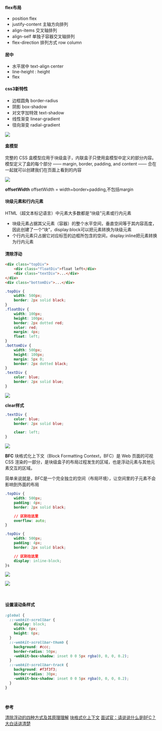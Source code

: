 

#### flex布局

- position  flex
- justify-content  主轴方向排列
- align-items  交叉轴排列
- align-self  单独子容器交叉轴排列
- flex-direction 排列方式  row column


#### 居中

- 水平居中 text-align center
- line-height : height
- flex

#### css3新特性
- 边框圆角 border-radius
- 阴影     box-shadow
- 对文字加特效 text-shadow
- 线性渐变  linear-gradient
- 径向渐变  radial-gradient

![](images/2023-04-09-20-50-19.png)


#### 盒模型
完整的 CSS 盒模型应用于块级盒子，内联盒子只使用盒模型中定义的部分内容。模型定义了盒的每个部分 —— margin, border, padding, and content —— 合在一起就可以创建我们在页面上看到的内容

![](images/2023-04-09-21-02-49.png)

**offsetWidth**
offsetWidth = width+border+padding,不包括margin

#### 块级元素和行内元素
HTML（超文本标记语言）中元素大多数都是“块级”元素或行内元素

- 块级元素占据其父元素（容器）的整个水平空间，垂直空间等于其内容高度，因此创建了一个“块”，display:block可以把元素转换为块级元素
- 个行内元素只占据它对应标签的边框所包含的空间，display:inline把元素转换为行内元素


#### 清除浮动

```html
<div class="topDiv">
    <div class="floatDiv">float left</div>
    <div class="textDiv">...</div>
</div>
<div class="bottomDiv">...</div>
```

```css
.topDiv {
    width: 500px;
    border: 2px solid black;
}
.floatDiv {
    width: 100px;
    height: 100px;
    border: 2px dotted red;
    color: red;
    margin: 4px;
    float: left;
}
.bottomDiv {
    width: 500px;
    height: 100px;
    margin: 5px 0;
    border: 2px dotted black;
}
.textDiv {
    color: blue;
    border: 2px solid blue;
}
```

![](images/2023-04-09-22-24-14.png)

**clear样式**

```css
.textDiv {
    color: blue;
    border: 2px solid blue;

    clear: left;
}
```

![](images/2023-04-09-22-25-12.png)

**BFC**
块格式化上下文（Block Formatting Context，BFC）是 Web 页面的可视 CSS 渲染的一部分，是块级盒子的布局过程发生的区域，也是浮动元素与其他元素交互的区域。

简单来说就是，BFC是一个完全独立的空间（布局环境），让空间里的子元素不会影响到外面的布局

```css
.topDiv {
    width: 500px;
    padding: 4px;
    border: 2px solid black;

    // 区别在这里
    overflow: auto;
}
```
```css
.topDiv {
    width: 500px;
    padding: 4px;
    border: 2px solid black;

    // 区别在这里
    display: inline-block;
}s
```

![](images/2023-04-09-22-33-35.png)

![](images/2023-04-09-22-45-38.png)

<br>




#### 设置滚动条样式

```css
:global {
  ::-webkit-scrollbar {
    display: block;
    width: 6px;
    height: 6px;
  }
  ::-webkit-scrollbar-thumb {
    background: #ccc;
    border-radius: 50px;
    -webkit-box-shadow: inset 0 0 5px rgba(0, 0, 0, 0.2);
  }
  ::-webkit-scrollbar-track {
    background: #f3f3f3;
    border-radius: 30px;
    -webkit-box-shadow: inset 0 0 5px rgba(0, 0, 0, 0.2);
  }
}
```






<br>

**参考**

[清除浮动的四种方式及其原理理解](https://juejin.cn/post/6844903504545316877)
[块格式化上下文](https://developer.mozilla.org/zh-CN/docs/Web/Guide/CSS/Block_formatting_context)
[面试官：请说说什么是BFC？大白话讲清楚](https://juejin.cn/post/6950082193632788493)